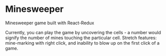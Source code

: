 # Minesweeper
Minesweeper game built with React-Redux


Currently, you can play the game by uncovering the cells - a number would signify the number of mines touching the particular cell. Stretch features: mine-marking with right click, and inability to blow up on the first click of a game.
